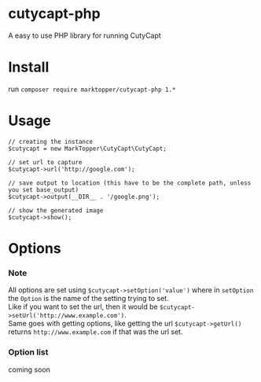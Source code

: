 # cutycapt-php
A easy to use PHP library for running CutyCapt

# Install
run `composer require marktopper/cutycapt-php 1.*`

# Usage
```
// creating the instance
$cutycapt = new MarkTopper\CutyCapt\CutyCapt;

// set url to capture
$cutycapt->url('http://google.com');

// save output to location (this have to be the complete path, unless you set base_output)
$cutycapt->output(__DIR__ . '/google.png');

// show the generated image
$cutycapt->show();
```

# Options
### Note
All options are set using `$cutycapt->setOption('value')` where in `setOption` the `Option` is the name of the setting trying to set.   
Like if you want to set the url, then it would be `$cutycapt->setUrl('http://www.example.com')`.   
Same goes with getting options, like getting the url `$cutycapt->getUrl()` returns `http://www.example.com` if that was the url set.

### Option list
coming soon
